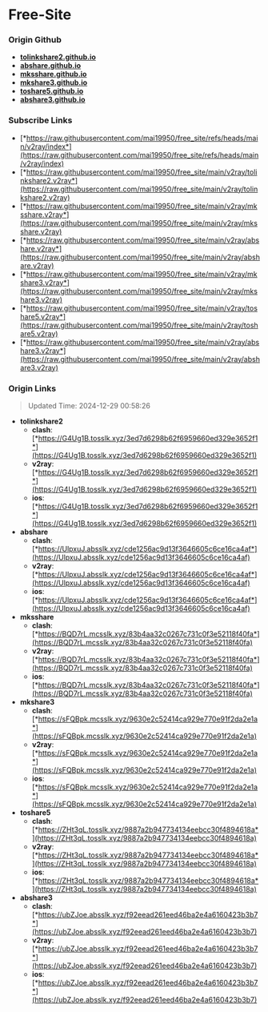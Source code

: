 # Free-Site

### Origin Github

- [**tolinkshare2.github.io**](https://github.com/tolinkshare2/tolinkshare2.github.io)
- [**abshare.github.io**](https://github.com/abshare/abshare.github.io)
- [**mksshare.github.io**](https://github.com/mksshare/mksshare.github.io)
- [**mkshare3.github.io**](https://github.com/mkshare3/mkshare3.github.io)
- [**toshare5.github.io**](https://github.com/toshare5/toshare5.github.io)
- [**abshare3.github.io**](https://github.com/abshare3/abshare3.github.io)

### Subscribe Links

- [*https://raw.githubusercontent.com/mai19950/free_site/refs/heads/main/v2ray/index*](https://raw.githubusercontent.com/mai19950/free_site/refs/heads/main/v2ray/index)
- [*https://raw.githubusercontent.com/mai19950/free_site/main/v2ray/tolinkshare2.v2ray*](https://raw.githubusercontent.com/mai19950/free_site/main/v2ray/tolinkshare2.v2ray)
- [*https://raw.githubusercontent.com/mai19950/free_site/main/v2ray/mksshare.v2ray*](https://raw.githubusercontent.com/mai19950/free_site/main/v2ray/mksshare.v2ray)
- [*https://raw.githubusercontent.com/mai19950/free_site/main/v2ray/abshare.v2ray*](https://raw.githubusercontent.com/mai19950/free_site/main/v2ray/abshare.v2ray)
- [*https://raw.githubusercontent.com/mai19950/free_site/main/v2ray/mkshare3.v2ray*](https://raw.githubusercontent.com/mai19950/free_site/main/v2ray/mkshare3.v2ray)
- [*https://raw.githubusercontent.com/mai19950/free_site/main/v2ray/toshare5.v2ray*](https://raw.githubusercontent.com/mai19950/free_site/main/v2ray/toshare5.v2ray)
- [*https://raw.githubusercontent.com/mai19950/free_site/main/v2ray/abshare3.v2ray*](https://raw.githubusercontent.com/mai19950/free_site/main/v2ray/abshare3.v2ray)

### Origin Links

> Updated Time: 2024-12-29 00:58:26

- **tolinkshare2**
  - **clash**: [*https://G4Ug1B.tosslk.xyz/3ed7d6298b62f6959660ed329e3652f1*](https://G4Ug1B.tosslk.xyz/3ed7d6298b62f6959660ed329e3652f1)
  - **v2ray**: [*https://G4Ug1B.tosslk.xyz/3ed7d6298b62f6959660ed329e3652f1*](https://G4Ug1B.tosslk.xyz/3ed7d6298b62f6959660ed329e3652f1)
  - **ios**: [*https://G4Ug1B.tosslk.xyz/3ed7d6298b62f6959660ed329e3652f1*](https://G4Ug1B.tosslk.xyz/3ed7d6298b62f6959660ed329e3652f1)
- **abshare**
  - **clash**: [*https://UlpxuJ.absslk.xyz/cde1256ac9d13f3646605c6ce16ca4af*](https://UlpxuJ.absslk.xyz/cde1256ac9d13f3646605c6ce16ca4af)
  - **v2ray**: [*https://UlpxuJ.absslk.xyz/cde1256ac9d13f3646605c6ce16ca4af*](https://UlpxuJ.absslk.xyz/cde1256ac9d13f3646605c6ce16ca4af)
  - **ios**: [*https://UlpxuJ.absslk.xyz/cde1256ac9d13f3646605c6ce16ca4af*](https://UlpxuJ.absslk.xyz/cde1256ac9d13f3646605c6ce16ca4af)
- **mksshare**
  - **clash**: [*https://BQD7rL.mcsslk.xyz/83b4aa32c0267c731c0f3e52118f40fa*](https://BQD7rL.mcsslk.xyz/83b4aa32c0267c731c0f3e52118f40fa)
  - **v2ray**: [*https://BQD7rL.mcsslk.xyz/83b4aa32c0267c731c0f3e52118f40fa*](https://BQD7rL.mcsslk.xyz/83b4aa32c0267c731c0f3e52118f40fa)
  - **ios**: [*https://BQD7rL.mcsslk.xyz/83b4aa32c0267c731c0f3e52118f40fa*](https://BQD7rL.mcsslk.xyz/83b4aa32c0267c731c0f3e52118f40fa)
- **mkshare3**
  - **clash**: [*https://sFQBpk.mcsslk.xyz/9630e2c52414ca929e770e91f2da2e1a*](https://sFQBpk.mcsslk.xyz/9630e2c52414ca929e770e91f2da2e1a)
  - **v2ray**: [*https://sFQBpk.mcsslk.xyz/9630e2c52414ca929e770e91f2da2e1a*](https://sFQBpk.mcsslk.xyz/9630e2c52414ca929e770e91f2da2e1a)
  - **ios**: [*https://sFQBpk.mcsslk.xyz/9630e2c52414ca929e770e91f2da2e1a*](https://sFQBpk.mcsslk.xyz/9630e2c52414ca929e770e91f2da2e1a)
- **toshare5**
  - **clash**: [*https://ZHt3qL.tosslk.xyz/9887a2b947734134eebcc30f4894618a*](https://ZHt3qL.tosslk.xyz/9887a2b947734134eebcc30f4894618a)
  - **v2ray**: [*https://ZHt3qL.tosslk.xyz/9887a2b947734134eebcc30f4894618a*](https://ZHt3qL.tosslk.xyz/9887a2b947734134eebcc30f4894618a)
  - **ios**: [*https://ZHt3qL.tosslk.xyz/9887a2b947734134eebcc30f4894618a*](https://ZHt3qL.tosslk.xyz/9887a2b947734134eebcc30f4894618a)
- **abshare3**
  - **clash**: [*https://ubZJoe.absslk.xyz/f92eead261eed46ba2e4a6160423b3b7*](https://ubZJoe.absslk.xyz/f92eead261eed46ba2e4a6160423b3b7)
  - **v2ray**: [*https://ubZJoe.absslk.xyz/f92eead261eed46ba2e4a6160423b3b7*](https://ubZJoe.absslk.xyz/f92eead261eed46ba2e4a6160423b3b7)
  - **ios**: [*https://ubZJoe.absslk.xyz/f92eead261eed46ba2e4a6160423b3b7*](https://ubZJoe.absslk.xyz/f92eead261eed46ba2e4a6160423b3b7)

